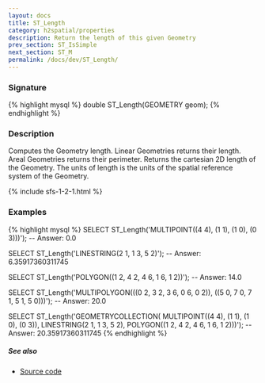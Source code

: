 ```yaml
---
layout: docs
title: ST_Length
category: h2spatial/properties
description: Return the length of this given Geometry
prev_section: ST_IsSimple
next_section: ST_M
permalink: /docs/dev/ST_Length/
---
```


### Signature

{% highlight mysql %}
double ST_Length(GEOMETRY geom);
{% endhighlight %}

### Description

Computes the Geometry length.  Linear Geometries returns their length. Areal Geometries returns their perimeter. 
Returns the cartesian 2D length of the Geometry.
The units of length is the units of the spatial reference system of the Geometry.

{% include sfs-1-2-1.html %}

### Examples

{% highlight mysql %}
SELECT ST_Length('MULTIPOINT((4 4), (1 1), (1 0), (0 3)))');
-- Answer: 0.0

SELECT ST_Length('LINESTRING(2 1, 1 3, 5 2)');
-- Answer: 6.35917360311745

SELECT ST_Length('POLYGON((1 2, 4 2, 4 6, 1 6, 1 2))');
-- Answer: 14.0

SELECT ST_Length('MULTIPOLYGON(((0 2, 3 2, 3 6, 0 6, 0 2)), 
                               ((5 0, 7 0, 7 1, 5 1, 5 0)))');
-- Answer: 20.0

SELECT ST_Length('GEOMETRYCOLLECTION(
                      MULTIPOINT((4 4), (1 1), (1 0), (0 3)), 
                      LINESTRING(2 1, 1 3, 5 2), 
                      POLYGON((1 2, 4 2, 4 6, 1 6, 1 2)))');
-- Answer: 20.35917360311745
{% endhighlight %}

##### See also

* <a href="https://github.com/irstv/H2GIS/blob/master/h2spatial/src/main/java/org/h2gis/h2spatial/internal/function/spatial/properties/ST_Length.java" target="_blank">Source code</a>
